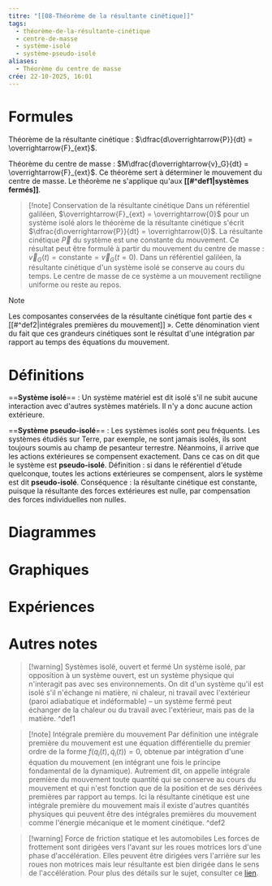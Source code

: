 ```yaml
---
titre: "[[08-Théorème de la résultante cinétique]]"
tags:
  - théorème-de-la-résultante-cinétique
  - centre-de-masse
  - système-isolé
  - système-pseudo-isolé
aliases:
  - Théorème du centre de masse
crée: 22-10-2025, 16:01
---
```

# Formules
Théorème de la résultante cinétique : $\dfrac{d\overrightarrow{P}}{dt} = \overrightarrow{F}_{ext}$.

Théorème du centre de masse : $M\dfrac{d\overrightarrow{v}_G}{dt} = \overrightarrow{F}_{ext}$. Ce théorème sert à déterminer le mouvement du centre de masse. Le théorème ne s'applique qu'aux **[[#^def1|systèmes fermés]]**.

> [!note] Conservation de la résultante cinétique
> Dans un référentiel galiléen, $\overrightarrow{F}_{ext} = \overrightarrow{0}$ pour un système isolé alors le théorème de la résultante cinétique s'écrit $\dfrac{d\overrightarrow{P}}{dt} = \overrightarrow{0}$. La résultante cinétique $\overrightarrow{P}$ du système est une constante du mouvement.
> Ce résultat peut être formulé à partir du mouvement du centre de masse : $\overrightarrow{v}_G(t) = \text{constante} = \overrightarrow{v}_G(t=0)$.
> Dans un référentiel galiléen, la résultante cinétique d'un système isolé se conserve au cours du temps. Le centre de masse de ce système a un mouvement rectiligne uniforme ou reste au repos.

> [!note]
> Les composantes conservées de la résultante cinétique font partie des « [[#^def2|intégrales premières du mouvement]] ». Cette dénomination vient du fait que ces grandeurs cinétiques sont le résultat d'une intégration par rapport au temps des équations du mouvement.
# Définitions
==**Système isolé**== :
Un système matériel est dit isolé s'il ne subit aucune interaction avec d'autres systèmes matériels. Il n'y a donc aucune action extérieure.

==**Système pseudo-isolé**== :
Les systèmes isolés sont peu fréquents. Les systèmes étudiés sur Terre, par exemple, ne sont jamais isolés, ils sont toujours soumis au champ de pesanteur terrestre.
Néanmoins, il arrive que les actions extérieures se compensent exactement. Dans ce cas on dit que le système est **pseudo-isolé**.
Définition : si dans le référentiel d'étude quelconque, toutes les actions extérieures se compensent, alors le système est dit **pseudo-isolé**.
Conséquence : la résultante cinétique est constante, puisque la résultante des forces extérieures est nulle, par compensation des forces individuelles non nulles.
# Diagrammes

# Graphiques

# Expériences

# Autres notes
> [!warning] Systèmes isolé, ouvert et fermé
>  Un système isolé, par opposition à un système ouvert, est un système physique qui n'interagit pas avec ses environnements. On dit d'un système qu'il est isolé s'il n'échange ni matière, ni chaleur, ni travail avec l'extérieur (paroi adiabatique et indéformable) – un système fermé peut échanger de la chaleur ou du travail avec l'extérieur, mais pas de la matière.
^def1

> [!note] Intégrale première du mouvement
> Par définition une intégrale première du mouvement est une équation différentielle du premier ordre de la forme $f(q_i(t), \dot{q}_i(t)) = 0$, obtenue par intégration d'une équation du mouvement (en intégrant une fois le principe fondamental de la dynamique).
> Autrement dit, on appelle intégrale première du mouvement toute quantité qui se conserve au cours du mouvement et qui n'est fonction que de la position et de ses dérivées premières par rapport au temps.
> Ici la résultante cinétique est une intégrale première du mouvement mais il existe d'autres quantités physiques qui peuvent être des intégrales premières du mouvement comme l'énergie mécanique et le moment cinétique.
^def2

> [!warning] Force de friction statique et les automobiles
> Les forces de frottement sont dirigées vers l'avant sur les roues motrices lors d'une phase d'accélération. Elles peuvent être dirigées vers l'arrière sur les roues non motrices mais leur résultante est bien dirigée dans le sens de l'accélération.
> Pour plus des détails sur le sujet, consulter ce [lien](https://physique.merici.ca/mecanique/chap5mec.pdf).
